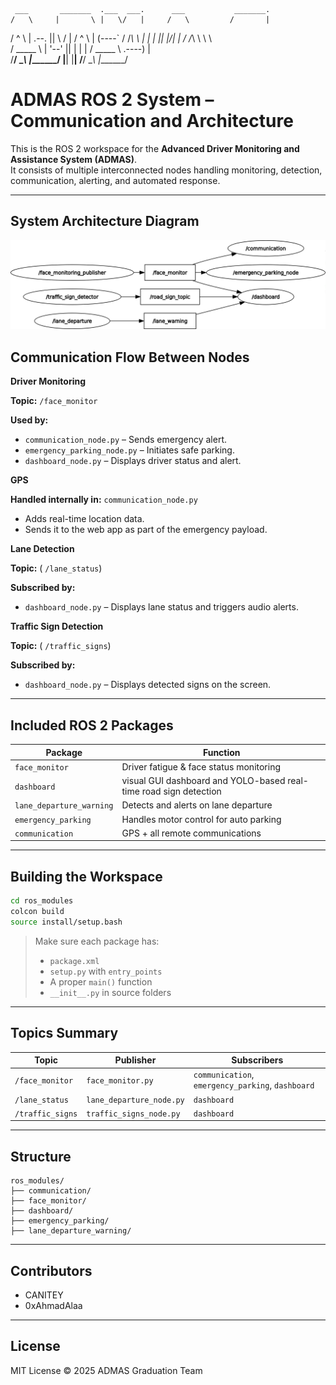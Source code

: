 
     ___       _______  .___  ___.      ___           _______.
    /   \     |       \ |   \/   |     /   \         /       |
   /  ^  \    |  .--.  ||  \  /  |    /  ^  \       |   (----`
  /  /_\  \   |  |  |  ||  |\/|  |   /  /_\  \       \   \    
 /  _____  \  |  '--'  ||  |  |  |  /  _____  \  .----)   |   
/__/     \__\ |_______/ |__|  |__| /__/     \__\ |_______/    
                                                              

# ADMAS ROS 2 System – Communication and Architecture

This is the ROS 2 workspace for the **Advanced Driver Monitoring and Assistance System (ADMAS)**.  
It consists of multiple interconnected nodes handling monitoring, detection, communication, alerting, and automated response.

---
##  System Architecture Diagram

![ROS 2 Node Communication Diagram](./ros2_node_diagram.png)

##  Communication Flow Between Nodes

**Driver Monitoring**

**Topic:** `/face_monitor`

**Used by:**

- `communication_node.py` – Sends emergency alert.
- `emergency_parking_node.py` – Initiates safe parking.
- `dashboard_node.py` – Displays driver status and alert.

**GPS**

**Handled internally in:** `communication_node.py`

- Adds real-time location data.
- Sends it to the web app as part of the emergency payload.

**Lane Detection**

**Topic:** ( `/lane_status`)

**Subscribed by:**

- `dashboard_node.py` – Displays lane status and triggers audio alerts.

**Traffic Sign Detection**

**Topic:** ( `/traffic_signs`)

**Subscribed by:**

- `dashboard_node.py` – Displays detected signs on the screen.

---

##  Included ROS 2 Packages

| Package                  | Function                                                         |
|--------------------------|------------------------------------------------------------------|
| `face_monitor`           | Driver fatigue & face status monitoring                          |
| `dashboard`              | visual GUI dashboard and YOLO-based real-time road sign detection|
| `lane_departure_warning` | Detects and alerts on lane departure                             |
| `emergency_parking`      | Handles motor control for auto parking                           |
| `communication`          | GPS + all remote communications                                  |

---

##  Building the Workspace

```bash
cd ros_modules
colcon build
source install/setup.bash
````

> Make sure each package has:
>
> * `package.xml`
> * `setup.py` with `entry_points`
> * A proper `main()` function
> * `__init__.py` in source folders

---

##  Topics Summary

| Topic            | Publisher                | Subscribers                                       |
| ---------------- | ------------------------ | ------------------------------------------------- |
| `/face_monitor`  | `face_monitor.py`        | `communication`, `emergency_parking`, `dashboard` |
| `/lane_status`   | `lane_departure_node.py` | `dashboard`                                       |
| `/traffic_signs` | `traffic_signs_node.py`  | `dashboard`                                       |

---

##  Structure

```
ros_modules/
├── communication/
├── face_monitor/
├── dashboard/
├── emergency_parking/
├── lane_departure_warning/

```

---

##  Contributors

* CANITEY 
* 0xAhmadAlaa 


---

##  License

MIT License
© 2025 ADMAS Graduation Team



